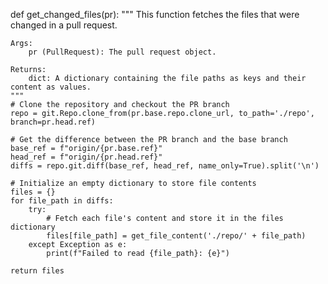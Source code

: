 def get_changed_files(pr):
    """
    This function fetches the files that were changed in a pull request.

    Args:
        pr (PullRequest): The pull request object.

    Returns:
        dict: A dictionary containing the file paths as keys and their content as values.
    """
    # Clone the repository and checkout the PR branch
    repo = git.Repo.clone_from(pr.base.repo.clone_url, to_path='./repo', branch=pr.head.ref)

    # Get the difference between the PR branch and the base branch
    base_ref = f"origin/{pr.base.ref}"
    head_ref = f"origin/{pr.head.ref}"
    diffs = repo.git.diff(base_ref, head_ref, name_only=True).split('\n')

    # Initialize an empty dictionary to store file contents
    files = {}
    for file_path in diffs:
        try:
            # Fetch each file's content and store it in the files dictionary
            files[file_path] = get_file_content('./repo/' + file_path)
        except Exception as e:
            print(f"Failed to read {file_path}: {e}")

    return files
